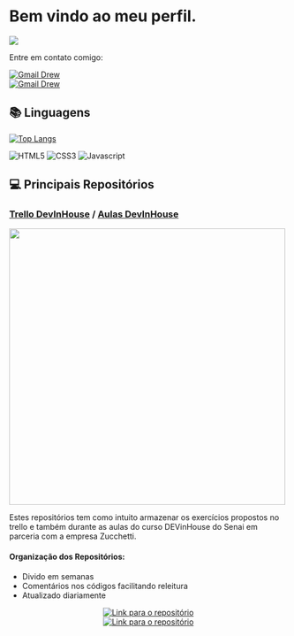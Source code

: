 # Bem vindo ao meu perfil.

![](https://github-readme-stats.vercel.app/api?username=vdr3w&theme=blue-green)

Entre em contato comigo: 
<div>
    <a href="mailto:drewvieirasocial@gmail.com"><img src="https://img.shields.io/badge/Gmail-D14836?style=for-the-badge&logo=gmail&logoColor=white" alt="Gmail Drew" /></a>
</div>
<div>
    <a href="https://www.linkedin.com/in/vieiradrew/"><img src="https://img.shields.io/badge/LinkedIn-0077B5?style=for-the-badge&logo=linkedin&logoColor=white" alt="Gmail Drew" /></a>
</div>

## 📚 Linguagens

[![Top Langs](https://github-readme-stats.vercel.app/api/top-langs/?username=vdr3w&layout=compact&theme=radical)](https://github.com/anuraghazra/github-readme-stats)

![HTML5](https://img.shields.io/badge/html5-E34F26?style=for-the-badge&logo=html5&logoColor=black)
![CSS3](https://img.shields.io/badge/css3-1572B6?style=for-the-badge&logo=css3&logoColor=black)
![Javascript](https://img.shields.io/badge/javascript-F7DF1E?style=for-the-badge&logo=javascript&logoColor=black)

## 💻 Principais Repositórios

### [Trello DevInHouse](https://github.com/vdr3w/trellodevinhouse) / [Aulas DevInHouse](https://github.com/vdr3w/aulasdevinhouse)

<div align="left">
    <img src="https://camo.githubusercontent.com/4b37db8bd39e0377d29baed81fbfe9005d2d15f0ed6495968641493af09d3b44/68747470733a2f2f6c61623336352e7365736973656e61692e6f72672e62722f696d672f646576696e686f7573652d6c6f676f2e706e67" width="500" />
</div>

Estes repositórios tem como intuito armazenar os exercícios propostos no trello e também durante as aulas do curso DEVinHouse do Senai em parceria com a empresa Zucchetti.

#### Organização dos Repositórios:

- Divido em semanas
- Comentários nos códigos facilitando releitura
- Atualizado diariamente

<div align="center">
    <a href="https://github.com/vdr3w/trellodevinhouse"><img src="https://img.shields.io/badge/Trello%20DevInHouse-8A2BE2" alt="Link para o repositório" /></a>
</div> 
<div align="center">
    <a href="https://github.com/vdr3w/aulasdevinhouse"><img src="https://img.shields.io/badge/Aulas%20DevInHouse-8A2BE2" alt="Link para o repositório" /></a>
</div>
